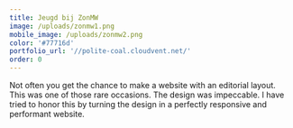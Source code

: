 ```yaml
---
title: Jeugd bij ZonMW
image: /uploads/zonmw1.png
mobile_image: /uploads/zonmw2.png
color: '#77716d'
portfolio_url: '//polite-coal.cloudvent.net/'
order: 0
---
```


Not often you get the chance to make a website with an editorial layout. This was one of those rare occasions. The design was impeccable. I have tried to honor this by turning the design in a perfectly responsive and performant website.